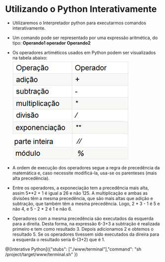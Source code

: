 # Utilizando o Python Interativamente

+ Utilizaremos o Interpretador python para executarmos comandos interativamente.
+ Um comando pode ser representado por uma expressão aritmética, do tipo: **Operando1 operador Operando2**
+ Os operadores artiméticos usados em Python podem ser visualizados na tabela abaixo:
![programa](/imagens/operaritmeticos.png)

+ A ordem de execução dos operadores segue a regra de precedência da matemática e, caso necessite modificá-la, usa-se os parenteses (mais alta precedência). 
+ Entre os operadores, a exponeciação tem a precedência mais alta, assim 5**2 + 1 é igual a 26 e não 125. A multiplicação e ambas as divisões têm a mesma precedência, que são mais altas que adição e subtração, que também têm a mesma precedência. Logo, 2 * 3 - 1 é 5 e não 4, e 5 - 2 * 2 é 1 e não 6.
+ Operadores com a mesma precedência são executados da esquerda para a direita. Desta forma, na expressão 6-3+3 a subtração é realizada primeiro e tem como resultado 3. Depois adicionamos 2 e obtemos o resultado 5. Se os operadores tivessem sido executados da direira para a esquerda o resultado seria 6-(3+2) que é 1.

@[Interative Python]({"stubs": ["./www/terminal"],"command": "sh /project/target/www/terminal.sh"
})
